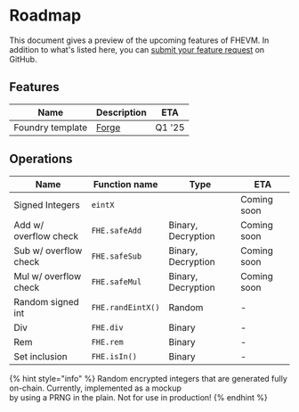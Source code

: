 # Roadmap

This document gives a preview of the upcoming features of FHEVM. In addition to what's listed here, you can [submit your feature request](https://github.com/zama-ai/fhevm/issues/new) on GitHub.

## Features

| Name             | Description                                               | ETA    |
| ---------------- | --------------------------------------------------------- | ------ |
| Foundry template | [Forge](https://book.getfoundry.sh/reference/forge/forge) | Q1 '25 |

## Operations

| Name                  | Function name     | Type               | ETA         |
| --------------------- | ----------------- | ------------------ | ----------- |
| Signed Integers       | `eintX`           |                    | Coming soon |
| Add w/ overflow check | `FHE.safeAdd`     | Binary, Decryption | Coming soon |
| Sub w/ overflow check | `FHE.safeSub`     | Binary, Decryption | Coming soon |
| Mul w/ overflow check | `FHE.safeMul`     | Binary, Decryption | Coming soon |
| Random signed int     | `FHE.randEintX()` | Random             | -           |
| Div                   | `FHE.div`         | Binary             | -           |
| Rem                   | `FHE.rem`         | Binary             | -           |
| Set inclusion         | `FHE.isIn()`      | Binary             | -           |

{% hint style="info" %}
Random encrypted integers that are generated fully on-chain. Currently, implemented as a mockup\
by using a PRNG in the plain. Not for use in production!
{% endhint %}

